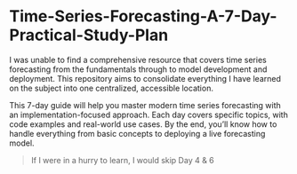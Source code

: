 # Time-Series-Forecasting-A-7-Day-Practical-Study-Plan
I was unable to find a comprehensive resource that covers time series forecasting from the fundamentals through to model development and deployment. This repository aims to consolidate everything I have learned on the subject into one centralized, accessible location.

This 7-day guide will help you master modern time series forecasting with an implementation-focused approach. Each day covers specific topics, with code examples and real-world use cases. By the end, you’ll know how to handle everything from basic concepts to deploying a live forecasting model.

> If I were in a hurry to learn, I would skip Day 4 & 6
